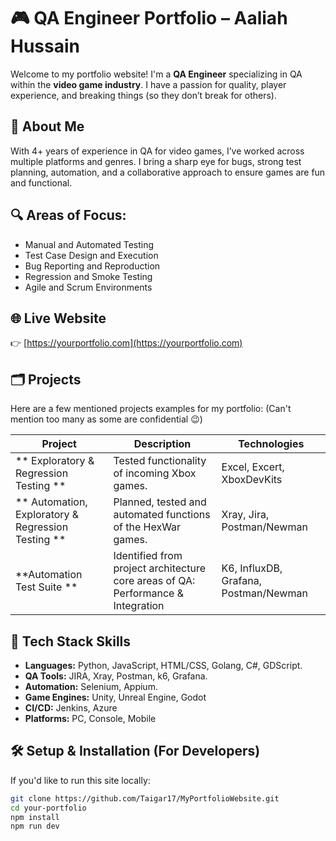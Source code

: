 # 🎮 QA Engineer Portfolio – Aaliah Hussain 

Welcome to my portfolio website! I'm a **QA Engineer** specializing in QA within the **video game industry**. I have a passion for quality, player experience, and breaking things (so they don’t break for others).

## 🧪 About Me

With 4+ years of experience in QA for video games, I’ve worked across multiple platforms and genres. I bring a sharp eye for bugs, strong test planning, automation, and a collaborative approach to ensure games are fun and functional.

## 🔍 Areas of Focus:
- Manual and Automated Testing
- Test Case Design and Execution
- Bug Reporting and Reproduction
- Regression and Smoke Testing
- Agile and Scrum Environments

## 🌐 Live Website
👉 [https://yourportfolio.com](https://yourportfolio.com)

## 🗂️ Projects

Here are a few mentioned projects examples for my portfolio:
(Can't mention too many as some are confidential 😉)

| Project | Description | Technologies |
|--------|-------------|--------------|
| ** Exploratory & Regression Testing ** | Tested functionality of incoming Xbox games. | Excel, Excert, XboxDevKits |
| ** Automation, Exploratory & Regression Testing ** | Planned, tested and automated functions of the HexWar games. | Xray, Jira, Postman/Newman |
| **Automation Test Suite ** | Identified from project architecture core areas of QA: Performance & Integration | K6, InfluxDB, Grafana, Postman/Newman |

## 🚀 Tech Stack Skills

- **Languages:** Python, JavaScript, HTML/CSS, Golang, C#, GDScript.
- **QA Tools:** JIRA, Xray, Postman, k6, Grafana.
- **Automation:** Selenium, Appium.
- **Game Engines:** Unity, Unreal Engine, Godot
- **CI/CD:** Jenkins, Azure
- **Platforms:** PC, Console, Mobile

## 🛠️ Setup & Installation (For Developers)

If you'd like to run this site locally:

```bash
git clone https://github.com/Taigar17/MyPortfolioWebsite.git
cd your-portfolio
npm install
npm run dev

